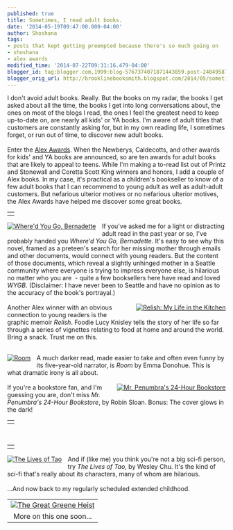 ```yaml
---
published: true
title: Sometimes, I read adult books.
date: '2014-05-19T09:47:00.000-04:00'
author: Shoshana
tags:
- posts that kept getting preempted because there's so much going on
- shoshana
- alex awards
modified_time: '2014-07-22T09:31:16.479-04:00'
blogger_id: tag:blogger.com,1999:blog-5767374071871443859.post-240495877149953800
blogger_orig_url: http://brooklinebooksmith.blogspot.com/2014/05/sometimes-i-read-adult-books.html
---
```


I don't avoid adult books. Really. But the books on my radar, the books I get asked about all the time, the books I get into long conversations about, the ones on most of the blogs I read, the ones I feel the greatest need to keep up-to-date on, are nearly all kids' or YA books. I'm aware of adult titles that customers are constantly asking for, but in my own reading life, I sometimes forget, or run out of time, to discover new adult books.<br /><br />Enter the <a href="http://www.ala.org/yalsa/booklists/alex">Alex Awards</a>. When the Newberys, Caldecotts, and other awards for kids' and YA books are announced, so are ten awards for adult books that are likely to appeal to teens. While I'm making a to-read list out of Printz and Stonewall and Coretta Scott King winners and honors, I add a couple of Alex books. In my case, it's practical as a children's bookseller to know of a few adult books that I can recommend to young adult as well as adult-adult customers. But nefarious ulterior motives or no nefarious ulterior motives, the Alex Awards have helped me discover some great books.<br /><table id="aba-search-results-table"><tbody><tr><td valign="top"><div class="abaproduct-image"></div></td></tr></tbody></table><a href="http://www.brooklinebooksmith-shop.com/book/v/9780316204262" style="clear: left; float: left; margin-bottom: 1em; margin-right: 1em;"><img src="http://images.booksense.com/images/books/262/204/FC9780316204262.JPG" title="Where'd You Go, Bernadette" /></a>If you've asked me for a light or distracting adult read in the past year or so, I've probably handed you <i>Where'd You Go, Bernadette.</i> It's easy to see why this novel, framed as a preteen's search for her missing mother through emails and other documents, would connect with young readers. But the content of those documents, which reveal a slightly unhinged mother in a Seattle community where everyone is trying to impress everyone else, is hilarious no matter who you are&nbsp; - quite a few booksellers here have read and loved <i>WYGB</i>. (Disclaimer: I have never been to Seattle and have no opinion as to the accuracy of the book's portrayal.)<br /><br /><a href="http://www.brooklinebooksmith-shop.com/book/v/9781596436237" style="clear: right; float: right; margin-bottom: 1em; margin-left: 1em;"><img src="http://images.booksense.com/images/books/237/436/FC9781596436237.JPG" title="Relish: My Life in the Kitchen" /></a>Another Alex winner with an obvious connection to young readers is the graphic memoir <i>Relish</i>. Foodie Lucy Knisley tells the story of her life so far through a series of vignettes relating to food at home and around the world. Bring a snack. Trust me on this. <br /><div class="abaproduct-image"></div><br /><div class="abaproduct-image"></div><a href="http://www.brooklinebooksmith-shop.com/book/v/9780316098328" style="clear: left; float: left; margin-bottom: 1em; margin-right: 1em;"><img src="http://images.booksense.com/images/books/328/098/FC9780316098328.JPG" title="Room" /></a>A much darker read, made easier to take and often even funny by its five-year-old narrator, is <i>Room</i> by Emma Donohue. This is what dramatic irony is all about.<br /><br /><a href="http://www.brooklinebooksmith-shop.com/book/v/9781250037756" style="clear: right; float: right; margin-bottom: 1em; margin-left: 1em;"><img src="http://images.booksense.com/images/books/756/037/FC9781250037756.JPG" title="Mr. Penumbra's 24-Hour Bookstore" /></a>If you're a bookstore fan, and I'm guessing you are, don't miss <i>Mr. Penumbra's 24-Hour Bookstore</i>, by Robin Sloan. Bonus: The cover glows in the dark! <br /><table id="aba-search-results-table"><tbody><tr><td valign="top"><div class="abaproduct-image"></div></td></tr></tbody></table><br /><table id="aba-search-results-table"><tbody><tr><td valign="top"><div class="abaproduct-image"></div></td></tr></tbody></table><a href="http://www.brooklinebooksmith-shop.com/book/v/9780857663290" style="clear: left; float: left; margin-bottom: 1em; margin-right: 1em;"><img src="http://images.booksense.com/images/books/290/663/FC9780857663290.JPG" title="The Lives of Tao" /></a>And if (like me) you think you're not a big sci-fi person, try <i>The Lives of Tao</i>, by Wesley Chu. It's the kind of sci-fi that's really about its characters, many of whom are hilarious.<br /><br />...And now back to my regularly scheduled extended childhood.<br /><table cellpadding="0" cellspacing="0" class="tr-caption-container" style="float: right; text-align: center;"><tbody><tr><td style="text-align: center;"><a href="http://www.brooklinebooksmith-shop.com/book/v/9780545525527" style="margin-left: auto; margin-right: auto;"><img src="http://images.booksense.com/images/books/527/525/FC9780545525527.JPG" title="The Great Greene Heist" /></a></td></tr><tr><td class="tr-caption" style="text-align: center;">More on this one soon...</td></tr></tbody></table><br /><div class="abaproduct-image"></div><br /><br />